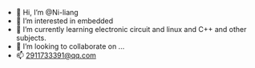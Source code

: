 - 👋 Hi, I’m @Ni-liang
- 👀 I’m interested in embedded
- 🌱 I’m currently learning electronic circuit and linux and C++ and other subjects.
- 💞️ I’m looking to collaborate on ...
- 📫 2911733391@qq.com

<!---
Ni-liang/Ni-liang is a ✨ special ✨ repository because its `README.md` (this file) appears on your GitHub profile.
You can click the Preview link to take a look at your changes.
--->
